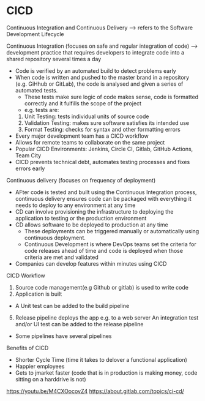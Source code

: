 # CICD


Continuous Integration and Continuous Delivery 
--> refers to the Software Development Lifecycle 


Continuous Integration (focuses on safe and regular integration of code) 
--> development practice that requires developers to integrate code into a shared repository several times a day 
- Code is verified by an automated build to detect problems early 
- When code is written and pushed to the master brand in a repository (e.g. GiHhub or GitLab), the code is analysed and given a series of automated tests. 
  - These tests make sure logic of code makes sense, code is formatted correctly and it fulfills the scope of the project
  - e.g. tests are: 
  1. Unit Testing: tests individual units of source code
  2. Validation Testing: makes sure software satisfies its intended use 
  3. Format Testing: checks for syntax and other formatting errors 
- Every major development team has a CICD workflow 
- Allows for remote teams to collaborate on the same project 
- Popular CICD Environments: Jenkins, Circle CI, Gitlab, GitHub Actions, Team City 
- CICD prevents technical debt, automates testing processes and fixes errors early 



Continuous delivery (focuses on frequency of deployment) 
  - AFter code is tested and built using the Continuous Integration process, continuous delivery ensures code can be packaged with everything it needs to deploy to any environment at any time 
  - CD can involve provisioning the infrastructure to deploying the application to testing or the production environment 
  - CD allows software to be deployed to production at any time 
    - These deployments can be triggered manually or automatically using continuous deployment. 
    - Continuous Development is where DevOps teams set the criteria for code releases ahead of time and code is deployed when those criteria are met and validated 
  - Companies can develop features within minutes using CICD


CICD Workflow
1. Source code management(e.g Github or gitlab) is used to write code 
3. Application is built 
  - A Unit test can be added to the build pipeline 
5. Release pipeline deploys the app e.g. to a web server 
  An integration test and/or UI test can be added to the release pipeline
- Some pipelines have several pipelines 

Benefits of CICD
- Shorter Cycle Time (time it takes to delover a functional application)
- Happier employees 
- Gets to jmarket faster (code that is in production is making money, code sitting on a harddrive is not) 


https://youtu.be/M4CXOocovZ4 
https://about.gitlab.com/topics/ci-cd/ 
